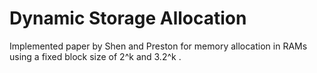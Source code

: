# Dynamic Storage Allocation
Implemented paper by Shen and Preston for memory allocation in RAMs using a fixed block size of 2^k and 3.2^k .
